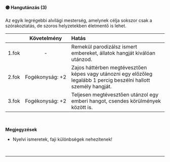 #### 🟣 Hangutánzás (3)

Az egyik legrégebbi alvilági mesterség, amelynek célja sokszor csak a szórakoztatás, de szoros helyzetekben életmentő is lehet.

| |  Követelmény | Hatás  |
| :----------- | :-----------: | :----------- |
| 1.fok | - | Remekül parodizálsz ismert embereket, állatok hangját kiválóan utánzod. |
| 2.fok | Fogékonyság:&nbsp;+2 | Zajos háttérben megtévesztően képes vagy utánozni egy előzőleg legalább 1 percig beszélni hallott személy hangját. |
| 3.fok | Fogékonyság:&nbsp;+2 | Teljesen megtévesztően utánzol egy emberi hangot, csendes körülmények között is. |

<br />

**Megjegyzések**

- Nyelvi ismeretek, faji különbségek nehezítenek!

<br />

---
